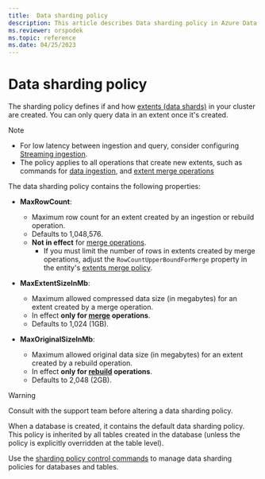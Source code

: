 ```yaml
---
title:  Data sharding policy
description: This article describes Data sharding policy in Azure Data Explorer.
ms.reviewer: orspodek
ms.topic: reference
ms.date: 04/25/2023
---
```

# Data sharding policy

The sharding policy defines if and how [extents (data shards)](../management/extents-overview.md) in your cluster are created. You can only query data in an extent once it's created.

> [!NOTE]
>
> * For low latency between ingestion and query, consider configuring [Streaming ingestion](../../ingest-data-streaming.md).
> * The policy applies to all operations that create new extents,
> such as commands for [data ingestion](../../ingest-data-overview.md#ingest-control-commands), and
> [extent merge operations](extents-overview.md)

The data sharding policy contains the following properties:

* **MaxRowCount**:
    * Maximum row count for an extent created by an ingestion or rebuild operation.
    * Defaults to 1,048,576.
    * **Not in effect** for [merge operations](mergepolicy.md).
        * If you must limit the number of rows in extents created by merge operations, adjust the `RowCountUpperBoundForMerge` property in the entity's [extents merge policy](mergepolicy.md).
* **MaxExtentSizeInMb**:
    * Maximum allowed compressed data size (in megabytes) for an extent created by a merge operation.
    * In effect **only for [merge](mergepolicy.md) operations**.
    * Defaults to 1,024 (1GB).

* **MaxOriginalSizeInMb**:
    * Maximum allowed original data size (in megabytes) for an extent created by a rebuild operation.
    * In effect **only for [rebuild](mergepolicy.md) operations**.
    * Defaults to 2,048 (2GB).

> [!WARNING]
> Consult with the support team before altering a data sharding policy.

When a database is created, it contains the default data sharding policy. This policy is inherited by all tables created in the database (unless the policy is explicitly overridden at the table level).

Use the [sharding policy control commands](./show-table-sharding-policy-command.md) to manage data sharding policies for databases and tables.
